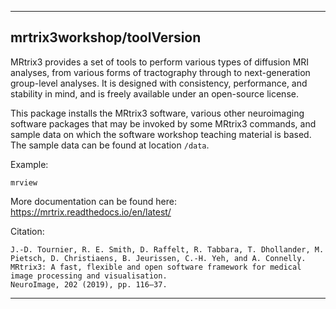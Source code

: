 
----------------------------------
## mrtrix3workshop/toolVersion ##
MRtrix3 provides a set of tools to perform various types of diffusion MRI analyses,
from various forms of tractography through to next-generation group-level analyses.
It is designed with consistency, performance, and stability in mind,
and is freely available under an open-source license.

This package installs the MRtrix3 software,
various other neuroimaging software packages that may be invoked by some MRtrix3 commands,
and sample data on which the software workshop teaching material is based.
The sample data can be found at location `/data`.

Example:
```ShellSession
mrview
```

More documentation can be found here: https://mrtrix.readthedocs.io/en/latest/

Citation:
```text
J.-D. Tournier, R. E. Smith, D. Raffelt, R. Tabbara, T. Dhollander, M. Pietsch, D. Christiaens, B. Jeurissen, C.-H. Yeh, and A. Connelly.
MRtrix3: A fast, flexible and open software framework for medical image processing and visualisation.
NeuroImage, 202 (2019), pp. 116–37.
```

----------------------------------
